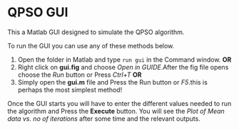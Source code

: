 # QPSO GUI
This a Matlab GUI designed to simulate the QPSO algorithm.

To run the GUI you can use any of these methods below.

1. Open the folder in Matlab and type `run gui` in the Command window.  **OR**
2. Right click on **gui.fig** and choose _Open in GUIDE_.After the fig file opens choose the _Run_ button or Press _Ctrl+T_  **OR**
3. Simply open the **gui.m** file and Press the Run button or _F5_.this is perhaps the most simplest method!

Once the GUI starts you will have to enter the different values needed to run the algorithm and Press the **Execute** button. You will see the _Plot of Mean data vs. no of iterations_ after some time and the relevant outputs.
